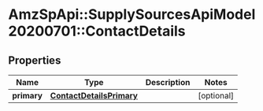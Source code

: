 # AmzSpApi::SupplySourcesApiModel20200701::ContactDetails

## Properties
Name | Type | Description | Notes
------------ | ------------- | ------------- | -------------
**primary** | [**ContactDetailsPrimary**](ContactDetailsPrimary.md) |  | [optional] 

